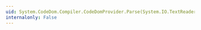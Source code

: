 ```yaml
---
uid: System.CodeDom.Compiler.CodeDomProvider.Parse(System.IO.TextReader)
internalonly: False
---
```

